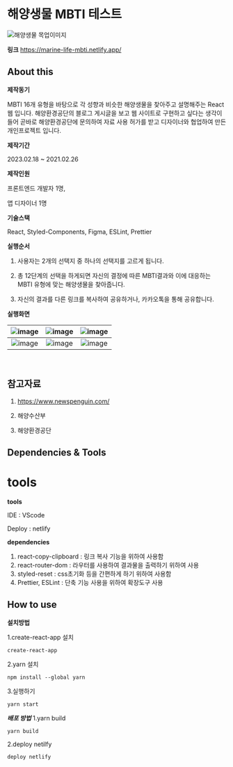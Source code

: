
# 해양생물 MBTI 테스트

![해양생물 목업이미지](https://user-images.githubusercontent.com/112460280/222895846-50a6eb05-9ac5-4987-8642-019f652467a4.png)

**링크**
<a>https://marine-life-mbti.netlify.app/

## About this

**제작동기**

MBTI 16개 유형을 바탕으로 각 성향과 비슷한 해양생물을 찾아주고 설명해주는 React 웹 입니다.
해양환경공단의 블로그 게시글을 보고 웹 사이트로 구현하고 싶다는 생각이 들어 곧바로 해양환경공단에 문의하여 자료 사용 허가를 받고 디자이너와 협업하여 만든 개인프로젝트 입니다.

**제작기간**
	
2023.02.18 ~ 2021.02.26

**제작인원**
	
프론트엔드 개발자 1명, 
	
앱 디자이너 1명

**기술스택**
	
React, Styled-Components, Figma, ESLint, Prettier
	
**실행순서**
	
1. 사용자는 2개의 선택지 중 하나의 선택지를 고르게 됩니다.

2. 총 12단계의 선택을 하게되면 자신의 결정에 따른 MBTI결과와 이에 대응하는 MBTI 유형에 맞는 해양생물을 찾아줍니다.

3. 자신의 결과를 다른 링크를 복사하여 공유하거나, 카카오톡을 통해 공유합니다.
	
**실행화면**

|     ![image](https://user-images.githubusercontent.com/112460280/222896248-b49dacf2-2115-4bcc-8eea-1fa6f23795d7.png)      |     ![image](https://user-images.githubusercontent.com/112460280/222896273-a9954840-f95b-4385-81f0-9ce0f2fd54c0.png)     | ![image](https://user-images.githubusercontent.com/112460280/222896312-1d5ba9cc-fd48-4af8-96ef-f87204b9f29d.png) |
| :---------------------------------------------------------------------------------------------------------------------: | :--------------------------------------------------------------------------------------------------------------------: | :--------------------------------------------------------------------------------------------------------------------: |
| ![image](https://user-images.githubusercontent.com/112460280/222896333-0c91ea97-0535-4b39-98f4-ecd34a45a18f.png) | ![image](https://user-images.githubusercontent.com/112460280/222896352-246ffb62-54fb-49cf-950b-d63eb154513d.png) | ![image](https://user-images.githubusercontent.com/112460280/222896373-404f5afe-21cb-4c41-a2a9-f5217b6461d2.png) | 



<br />

## 참고자료

1. https://www.newspenguin.com/
	
2. 해양수산부
	
3. 해양환경공단

## Dependencies & Tools

# **tools**

**tools**

IDE : VScode

Deploy : netlify

**dependencies**

1. react-copy-clipboard : 링크 복사 기능을 위하여 사용함
2. react-router-dom : 라우터를 사용하여 결과물을 출력하기 위하여 사용
3. styled-reset : css초기화 등을 간편하게 하기 위하여 사용함
4. Prettier, ESLint : 단축 기능 사용을 위하여 확장도구 사용

## How to use

**설치방법**

1.create-react-app 설치

```
create-react-app
```

2.yarn 설치

```
npm install --global yarn
```

3.실행하기

```
yarn start
```

**_배포 방법_**
1.yarn build

```
yarn build
```

2.deploy netilfy

```
deploy netlify
```

